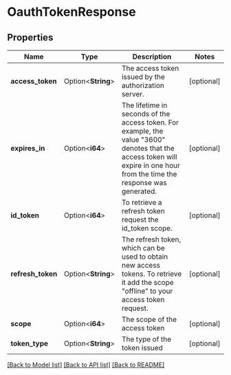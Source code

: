 # OauthTokenResponse

## Properties

Name | Type | Description | Notes
------------ | ------------- | ------------- | -------------
**access_token** | Option<**String**> | The access token issued by the authorization server. | [optional]
**expires_in** | Option<**i64**> | The lifetime in seconds of the access token.  For example, the value \"3600\" denotes that the access token will expire in one hour from the time the response was generated. | [optional]
**id_token** | Option<**i64**> | To retrieve a refresh token request the id_token scope. | [optional]
**refresh_token** | Option<**String**> | The refresh token, which can be used to obtain new access tokens. To retrieve it add the scope \"offline\" to your access token request. | [optional]
**scope** | Option<**i64**> | The scope of the access token | [optional]
**token_type** | Option<**String**> | The type of the token issued | [optional]

[[Back to Model list]](../README.md#documentation-for-models) [[Back to API list]](../README.md#documentation-for-api-endpoints) [[Back to README]](../README.md)


